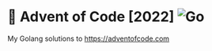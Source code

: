 # 🎄 Advent of Code [2022] ![Go](https://img.shields.io/badge/go-%2300ADD8.svg?style=for-the-badge&logo=go&logoColor=white)
My Golang solutions to https://adventofcode.com
